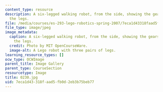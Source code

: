 ```yaml
---
content_type: resource
description: A six-legged walking robot, from the side, showing the gears that move
  the legs.
file: /media/courses/es-293-lego-robotics-spring-2007/7eca1d43318faad5fb0d2eb3b75beb77_0230.jpg
file_type: image/jpeg
image_metadata:
  caption: A six-legged walking robot, from the side, showing the gears that move
    the legs.
  credit: Photo by MIT OpenCourseWare.
  image-alt: A Lego robot with three pairs of legs.
learning_resource_types: []
ocw_type: OCWImage
parent_title: Image Gallery
parent_type: CourseSection
resourcetype: Image
title: 0230.jpg
uid: 7eca1d43-318f-aad5-fb0d-2eb3b75beb77
---
```

